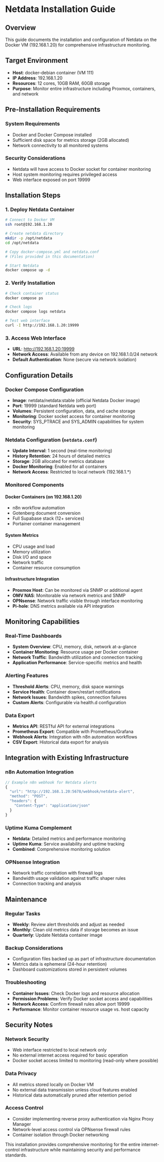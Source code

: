 # Netdata Installation Guide

## Overview
This guide documents the installation and configuration of Netdata on the Docker VM (192.168.1.20) for comprehensive infrastructure monitoring.

## Target Environment
- **Host**: docker-debian container (VM 111)
- **IP Address**: 192.168.1.20
- **Resources**: 12 cores, 10GB RAM, 60GB storage
- **Purpose**: Monitor entire infrastructure including Proxmox, containers, and network

## Pre-Installation Requirements

### System Requirements
- Docker and Docker Compose installed
- Sufficient disk space for metrics storage (2GB allocated)
- Network connectivity to all monitored systems

### Security Considerations
- Netdata will have access to Docker socket for container monitoring
- Host system monitoring requires privileged access
- Web interface exposed on port 19999

## Installation Steps

### 1. Deploy Netdata Container

```bash
# Connect to Docker VM
ssh root@192.168.1.20

# Create netdata directory
mkdir -p /opt/netdata
cd /opt/netdata

# Copy docker-compose.yml and netdata.conf
# (Files provided in this documentation)

# Start Netdata
docker compose up -d
```

### 2. Verify Installation

```bash
# Check container status
docker compose ps

# Check logs
docker compose logs netdata

# Test web interface
curl -I http://192.168.1.20:19999
```

### 3. Access Web Interface

- **URL**: http://192.168.1.20:19999
- **Network Access**: Available from any device on 192.168.1.0/24 network
- **Default Authentication**: None (secure via network isolation)

## Configuration Details

### Docker Compose Configuration
- **Image**: netdata/netdata:stable (official Netdata Docker image)
- **Port**: 19999 (standard Netdata web port)
- **Volumes**: Persistent configuration, data, and cache storage
- **Monitoring**: Docker socket access for container monitoring
- **Security**: SYS_PTRACE and SYS_ADMIN capabilities for system monitoring

### Netdata Configuration (`netdata.conf`)
- **Update Interval**: 1 second (real-time monitoring)
- **History Retention**: 24 hours of detailed metrics
- **Storage**: 2GB allocated for metrics database
- **Docker Monitoring**: Enabled for all containers
- **Network Access**: Restricted to local network (192.168.1.*)

### Monitored Components

#### Docker Containers (on 192.168.1.20)
- n8n workflow automation
- Gotenberg document conversion
- Full Supabase stack (12+ services)
- Portainer container management

#### System Metrics
- CPU usage and load
- Memory utilization
- Disk I/O and space
- Network traffic
- Container resource consumption

#### Infrastructure Integration
- **Proxmox Host**: Can be monitored via SNMP or additional agent
- **OMV NAS**: Monitorable via network metrics and SNMP
- **OPNsense**: Network traffic visible through interface monitoring
- **Pi-hole**: DNS metrics available via API integration

## Monitoring Capabilities

### Real-Time Dashboards
- **System Overview**: CPU, memory, disk, network at-a-glance
- **Container Monitoring**: Resource usage per Docker container
- **Network Traffic**: Bandwidth utilization and connection tracking
- **Application Performance**: Service-specific metrics and health

### Alerting Features
- **Threshold Alerts**: CPU, memory, disk space warnings
- **Service Health**: Container down/restart notifications  
- **Network Issues**: Bandwidth spikes, connection failures
- **Custom Alerts**: Configurable via health.d configuration

### Data Export
- **Metrics API**: RESTful API for external integrations
- **Prometheus Export**: Compatible with Prometheus/Grafana
- **Webhook Alerts**: Integration with n8n automation workflows
- **CSV Export**: Historical data export for analysis

## Integration with Existing Infrastructure

### n8n Automation Integration
```javascript
// Example n8n webhook for Netdata alerts
{
  "url": "http://192.168.1.20:5678/webhook/netdata-alert",
  "method": "POST",
  "headers": {
    "Content-Type": "application/json"
  }
}
```

### Uptime Kuma Complement
- **Netdata**: Detailed metrics and performance monitoring
- **Uptime Kuma**: Service availability and uptime tracking
- **Combined**: Comprehensive monitoring solution

### OPNsense Integration
- Network traffic correlation with firewall logs
- Bandwidth usage validation against traffic shaper rules
- Connection tracking and analysis

## Maintenance

### Regular Tasks
- **Weekly**: Review alert thresholds and adjust as needed
- **Monthly**: Clean old metrics data if storage becomes an issue
- **Quarterly**: Update Netdata container image

### Backup Considerations
- Configuration files backed up as part of infrastructure documentation
- Metrics data is ephemeral (24-hour retention)
- Dashboard customizations stored in persistent volumes

### Troubleshooting
- **Container Issues**: Check Docker logs and resource allocation
- **Permission Problems**: Verify Docker socket access and capabilities
- **Network Access**: Confirm firewall rules allow port 19999
- **Performance**: Monitor container resource usage vs. host capacity

## Security Notes

### Network Security
- Web interface restricted to local network only
- No external internet access required for basic operation
- Docker socket access limited to monitoring (read-only where possible)

### Data Privacy
- All metrics stored locally on Docker VM
- No external data transmission unless cloud features enabled
- Historical data automatically pruned after retention period

### Access Control
- Consider implementing reverse proxy authentication via Nginx Proxy Manager
- Network-level access control via OPNsense firewall rules
- Container isolation through Docker networking

This installation provides comprehensive monitoring for the entire internet-control infrastructure while maintaining security and performance standards.